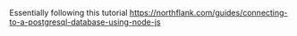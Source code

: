 Essentially following this tutorial https://northflank.com/guides/connecting-to-a-postgresql-database-using-node-js 

